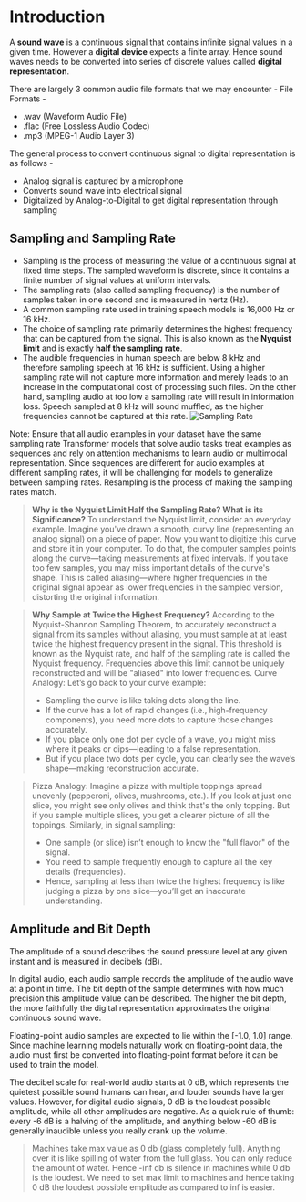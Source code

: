 # Introduction
A **sound wave** is a continuous signal that contains infinite signal values in a given time.
However a **digital device**  expects a finite array. Hence sound waves needs to be converted into series of discrete values called **digital representation**.

There are largely 3 common audio file formats that we may encounter -
File Formats - 
- .wav (Waveform Audio File)
- .flac (Free Lossless Audio Codec) 
- .mp3 (MPEG-1 Audio Layer 3)

The general process to convert continuous signal to digital representation is as follows -
- Analog signal is captured by a microphone
- Converts sound wave into electrical signal
- Digitalized by Analog-to-Digital to get digital representation through sampling

## Sampling and Sampling Rate
- Sampling is the process of measuring the value of a continuous signal at fixed time steps. The sampled waveform is discrete, since it contains a finite number of signal values at uniform intervals.
- The sampling rate (also called sampling frequency) is the number of samples taken in one second and is measured in hertz (Hz).
- A common sampling rate used in training speech models is 16,000 Hz or 16 kHz.
- The choice of sampling rate primarily determines the highest frequency that can be captured from the signal. This is also known as the **Nyquist limit** and is exactly **half the sampling rate**. 
- The audible frequencies in human speech are below 8 kHz and therefore sampling speech at 16 kHz is sufficient. Using a higher sampling rate will not capture more information and merely leads to an increase in the computational cost of processing such files. On the other hand, sampling audio at too low a sampling rate will result in information loss. Speech sampled at 8 kHz will sound muffled, as the higher frequencies cannot be captured at this rate.
![Sampling Rate](/Images/Sampling.png "Sampling Rate")

Note: Ensure that all audio examples in your dataset have the same sampling rate
Transformer models that solve audio tasks treat examples as sequences and rely on attention mechanisms to learn audio or multimodal representation. Since sequences are different for audio examples at different sampling rates, it will be challenging for models to generalize between sampling rates. Resampling is the process of making the sampling rates match.


> **Why is the Nyquist Limit Half the Sampling Rate? What is its Significance?**
To understand the Nyquist limit, consider an everyday example.
Imagine you've drawn a smooth, curvy line (representing an analog signal) on a piece of paper. Now you want to digitize this curve and store it in your computer. To do that, the computer samples points along the curve—taking measurements at fixed intervals.
If you take too few samples, you may miss important details of the curve's shape. This is called aliasing—where higher frequencies in the original signal appear as lower frequencies in the sampled version, distorting the original information.

> **Why Sample at Twice the Highest Frequency?**
According to the Nyquist-Shannon Sampling Theorem, to accurately reconstruct a signal from its samples without aliasing, you must sample at at least twice the highest frequency present in the signal. This threshold is known as the Nyquist rate, and half of the sampling rate is called the Nyquist frequency. Frequencies above this limit cannot be uniquely reconstructed and will be "aliased" into lower frequencies.
Curve Analogy:
Let’s go back to your curve example:
>- Sampling the curve is like taking dots along the line.
>- If the curve has a lot of rapid changes (i.e., high-frequency components), you need more dots to capture those changes accurately.
>- If you place only one dot per cycle of a wave, you might miss where it peaks or dips—leading to a false representation.
>- But if you place two dots per cycle, you can clearly see the wave’s shape—making reconstruction accurate.

>Pizza Analogy:
Imagine a pizza with multiple toppings spread unevenly (pepperoni, olives, mushrooms, etc.). If you look at just one slice, you might see only olives and think that's the only topping. But if you sample multiple slices, you get a clearer picture of all the toppings.
Similarly, in signal sampling:
>- One sample (or slice) isn’t enough to know the "full flavor" of the signal.
>- You need to sample frequently enough to capture all the key details (frequencies).
>- Hence, sampling at less than twice the highest frequency is like judging a pizza by one slice—you’ll get an inaccurate understanding.
>

## Amplitude and Bit Depth
The amplitude of a sound describes the sound pressure level at any given instant and is measured in decibels (dB). 

In digital audio, each audio sample records the amplitude of the audio wave at a point in time. The bit depth of the sample determines with how much precision this amplitude value can be described. The higher the bit depth, the more faithfully the digital representation approximates the original continuous sound wave.

Floating-point audio samples are expected to lie within the [-1.0, 1.0] range. Since machine learning models naturally work on floating-point data, the audio must first be converted into floating-point format before it can be used to train the model.

The decibel scale for real-world audio starts at 0 dB, which represents the quietest possible sound humans can hear, and louder sounds have larger values. However, for digital audio signals, 0 dB is the loudest possible amplitude, while all other amplitudes are negative. As a quick rule of thumb: every -6 dB is a halving of the amplitude, and anything below -60 dB is generally inaudible unless you really crank up the volume.

> Machines take max value as 0 db (glass completely full). Anything over it is like spilling of water from the full glass. You can only reduce the amount of water. Hence -inf db is silence in machines while 0 db is the loudest.
> We need to set max limit to machines and hence taking 0 dB the loudest possible emplitude as compared to inf is easier.

